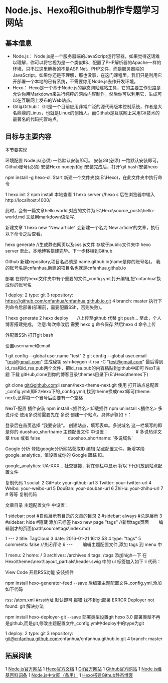 # Node.js、Hexo和Github制作专题学习网站

## 基本信息
* Node.js：
	Node.js是一个服务器端的JavaScript运行容器，如果觉得这话难以理解，你可以将它视为是一个类似IIS、配置了PHP解析器的Apache一样的环境，只不过这里解析的不是ASP.Net、PHP文件，而是服务器端的JavaScript。如果你还是不理解，那也没事，在这门课程里，我们只是利用它开部署一个本地的已有系统，不需要你用Node.js去作开发环境。
* Hexo：
	Hexo是一个基于Node.js的静态网站建站工具，它的主要工作思路是允许你用Markdown来进行纯粹的网站内容制作，然后你可以利用它，生成可以在互联网上发布的Web站点。
* Git与Github：
	Git是一个目前应用非常广泛的源代码版本控制系统，作者是大名鼎鼎的Linus，也就是Linux的创始人。而Github是互联网上采用Git技术的最著名的代码托管站点。

## 目标与主要内容
本节要实现

环境配置
Node.js(必须) 一路默认安装即可。
安装Git(必须) 一路默认安装即可。
Github账号(必须)
安装Hexo
nodejs和git安装完成后，打开’git bash’安装hexo

npm install -g hexo-cli
Start
新建一个文件夹(如E:\Hexo)，在此文件夹中执行命令

1 hexo init
2 npm install
本地查看
1 hexo server //hexo s
后在浏览器中输入 http://localhost:4000/

此时，会有一篇文章hello world,对应的文件为 E:\Hexo\source_posts\hello-world.md
文章用markdown语法写.

新建文章
1 hexo new "New article"
会新建一个名为’New article’的文章，执行以下命令之后查看。

hexo generate   //生成静态网页以及css js文件 存放于public文件夹中
hexo server
至此，本地博客搭建完毕。下一步移植到Github

Github
新建repository,项目名必须是:name.github.io(name是你的账号名)。
我的账号名是cnfanhua,新建的项目名也就是cnfanhua.github.io

部署
在你的hexo文件夹中有个重要的文件_config.yml,打开编辑,把’cnfanhua’换成你的账号名

1 deploy:
2   type: git
3   repository: https://github.com/cnfanhua/cnfanhua.github.io.git
4   branch: master
执行下列命令后部署(部署前，需要配置SSh，否则失败)。

1 hexo generate
2 hexo deploy　　//上传至github 代替 git push...
至此，个人博客搭建完成。
注意:每次修改后 需要 hexo g 命令保存 然后hexo d 命令上传

外配置SSh
打开git bash

设置username和email
 

1 git config --global user.name "test"
2 git config --global user.email "test@gmail.com"
生成秘钥
ssh-keygen -t rsa -C "test@gmail.com"
最后得到id_rsa和id_rsa.pub两个文件，把id_rsa.pub的内容粘贴到github中即可
NexT主题
下载
gitHub,clone到你的博客目录\themes目录下(E:\Hexo\themes下)

git clone git@github.com:iissnan/hexo-theme-next.git
使用
打开站点总配置_config.yml(即E:\Hexo下的_config.yml),找到theme换成next即可(theme: next),记得每一个冒号后面要有一个空格

NexT-配置
插件安装
npm install <插件名>
卸载插件
npm uninstall <插件名>
多说评论
使用多说前需要先在 多说 创建一个站点。具体步骤如下：

登录后在首页选择 “我要安装”。
创建站点，填写表单。多说域名 这一栏填写的即是你的 duoshuo_shortname
主题配置文件 中设置：
　　　　　　# 多说热评文章 true 或者 false
　　　　　　duoshuo_shortname: '多说域名'

Google 分析
登陆google分析网站获取ID
编辑 站点配置文件，新增字段 google_analytics，值设置成你的 Google 跟踪 ID。

google_analytics: UA-XXX...
社交链接，将在侧栏中显示
将以下代码放到站点配置文件

 

复制代码
1 social:
2   GitHub: your-github-url
3   Twitter: your-twitter-url
4   Weibo: your-weibo-url
5   DouBan: your-douban-url
6   ZhiHu: your-zhihu-url
7   # 等等
复制代码
 

文章目录
主题配置文件 中设置：

1 sidebar: post   #自动展示有目录的文章的目录
2 #sidebar: always    #总是展示
3 #sidebar: hide      #隐藏
添加云标签
hexo new page "tags"        //新增tags页面
　　编辑刚才的页面(path\source\tags\index.md)

1 ---
2 title: TagCloud
3 date: 2016-01-21 16:12:58
4 type: "tags"
5 comments: false     //关闭评论
6 ---
　　编辑主题配置文件,添加 tags 到 menu 中

1 menu:
2   home: /
3   archives: /archives
4   tags: /tags
添加high一下
在 Hexo\themes\next\layout_partials\header.swig 中的 ul 标签加入如下 li 代码：

 View Code
开启RSS功能
安装插件

npm install hexo-generator-feed --save
后编辑主题配置文件_config.yml,添加如下代码

rss: /atom.xml #rss地址  默认即可
报错
找不到git部署 ERROR Deployer not found: git
解决办法

npm install hexo-deployer-git --save
部署类型设置git
hexo 3.0 部署类型不再是github,而是git,修改主题配置文件_config.yml中deploy中的type为git

1 deploy:
2   type: git
3   repository: git@cnfanhua.github.com:cnfanhua/cnfanhua.github.io.git
4   branch: master

## 拓展阅读

1 [Node.js官方网站](https://nodejs.org/en/)
1 [Hexo官方文档](https://hexo.io/docs/)
1 [Git官方网站](https://git-scm.com/download/)
1 [Github官方网站](http://www.github.com)
1 [Node.js维基百科词条](https://en.wikipedia.org/wiki/Nodejs)
1 [Node.js中文网（备用）](http://nodejs.cn/download/)
1 [Hexo搭建Github静态博客](http://www.cnblogs.com/zhcncn/p/4097881.html)
